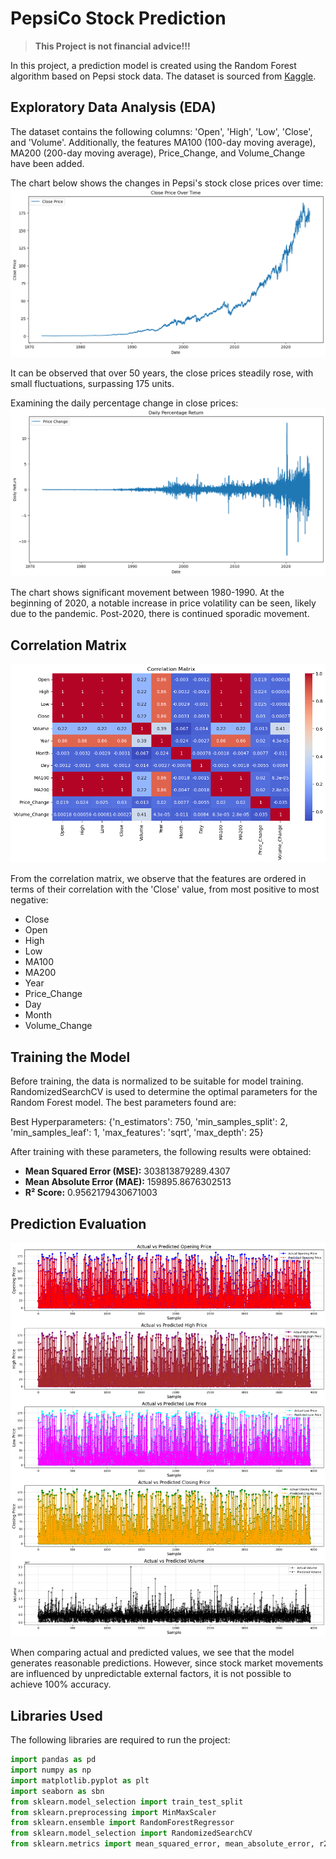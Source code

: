 # PepsiCo Stock Prediction
> **This Project is not financial advice!!!**

In this project, a prediction model is created using the Random Forest algorithm based on Pepsi stock data. The dataset is sourced from [Kaggle](https://www.kaggle.com/datasets/krupalpatel07/pepsico-daily-data).

## Exploratory Data Analysis (EDA)
The dataset contains the following columns: 'Open', 'High', 'Low', 'Close', and 'Volume'. Additionally, the features MA100 (100-day moving average), MA200 (200-day moving average), Price_Change, and Volume_Change have been added.

The chart below shows the changes in Pepsi's stock close prices over time:
![Close Price Over Time](https://github.com/Pentaka/Pepsi.co-stock-prediction/blob/main/Close%20Price%20Over%20Time.png)

It can be observed that over 50 years, the close prices steadily rose, with small fluctuations, surpassing 175 units.

Examining the daily percentage change in close prices:
![Daily Percentage Return](https://github.com/Pentaka/Pepsi.co-stock-prediction/blob/main/Daily%20Percentage%20Return.png)

The chart shows significant movement between 1980-1990. At the beginning of 2020, a notable increase in price volatility can be seen, likely due to the pandemic. Post-2020, there is continued sporadic movement.

## Correlation Matrix
![Correlation Matrix](https://github.com/Pentaka/Pepsi.co-stock-prediction/blob/main/Correlation%20Matrix.png)

From the correlation matrix, we observe that the features are ordered in terms of their correlation with the 'Close' value, from most positive to most negative:
- Close
- Open
- High
- Low
- MA100
- MA200
- Year
- Price_Change
- Day
- Month
- Volume_Change

## Training the Model
Before training, the data is normalized to be suitable for model training. RandomizedSearchCV is used to determine the optimal parameters for the Random Forest model. The best parameters found are:

Best Hyperparameters: {'n_estimators': 750, 'min_samples_split': 2, 'min_samples_leaf': 1, 'max_features': 'sqrt', 'max_depth': 25}


After training with these parameters, the following results were obtained:
- **Mean Squared Error (MSE):** 303813879289.4307
- **Mean Absolute Error (MAE):** 159895.8676302513
- **R² Score:** 0.9562179430671003

## Prediction Evaluation
![Actual vs Predicted](https://github.com/Pentaka/Pepsi.co-stock-prediction/blob/main/Actual%20vs%20Predicted.png)

When comparing actual and predicted values, we see that the model generates reasonable predictions. However, since stock market movements are influenced by unpredictable external factors, it is not possible to achieve 100% accuracy.

## Libraries Used
The following libraries are required to run the project:
```python
import pandas as pd
import numpy as np
import matplotlib.pyplot as plt
import seaborn as sbn
from sklearn.model_selection import train_test_split
from sklearn.preprocessing import MinMaxScaler
from sklearn.ensemble import RandomForestRegressor
from sklearn.model_selection import RandomizedSearchCV
from sklearn.metrics import mean_squared_error, mean_absolute_error, r2_score
